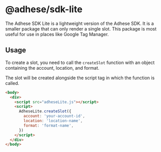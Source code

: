 # @adhese/sdk-lite
The Adhese SDK Lite is a lightweight version of the Adhese SDK. It is a smaller package that can only render a single
slot. This package is most useful for use in places like Google Tag Manager.

## Usage
To create a slot, you need to call the `createSlot` function with an object containing the account, location, and format.

The slot will be created alongside the script tag in which the function is called.

```html
<body>
  <div>
    <script src="adheseLite.js"></script>
    <script>
      AdheseLite.createSlot({
        account: 'your-account-id',
        location: 'location-name',
        format: 'format-name',
      })
    </script>
  </div>
</body>
```
